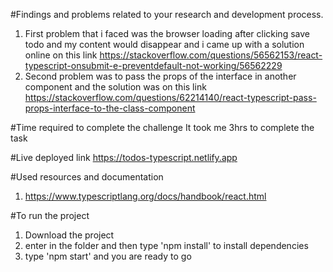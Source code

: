 #Findings and problems related to your research and development process.
1. First problem that i faced was the browser loading after clicking save todo and my content would disappear and i came up with a solution online on this link https://stackoverflow.com/questions/56562153/react-typescript-onsubmit-e-preventdefault-not-working/56562229
2. Second problem was to pass the props of the interface in another component and the solution was on this link https://stackoverflow.com/questions/62214140/react-typescript-pass-props-interface-to-the-class-component

#Time required to complete the challenge
It took me 3hrs to complete the task

#Live deployed link
https://todos-typescript.netlify.app

#Used resources and documentation
1. https://www.typescriptlang.org/docs/handbook/react.html

#To run the project
1. Download the project
2. enter in the folder and then type 'npm install' to install dependencies
3. type 'npm start' and you are ready to go
